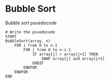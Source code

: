 # Bubble Sort

Bubble sort psuedocode

```
# Write the psuedocode 
START
BubbleSort(array, n)
    FOR i from 0 to n-1
        FOR j from 0 to n-i-1
            IF array[j] > array[j+1] THEN
                SWAP array[j] and array[j+1]
            ENDIF
        ENDFOR
    ENDFOR
END
```
